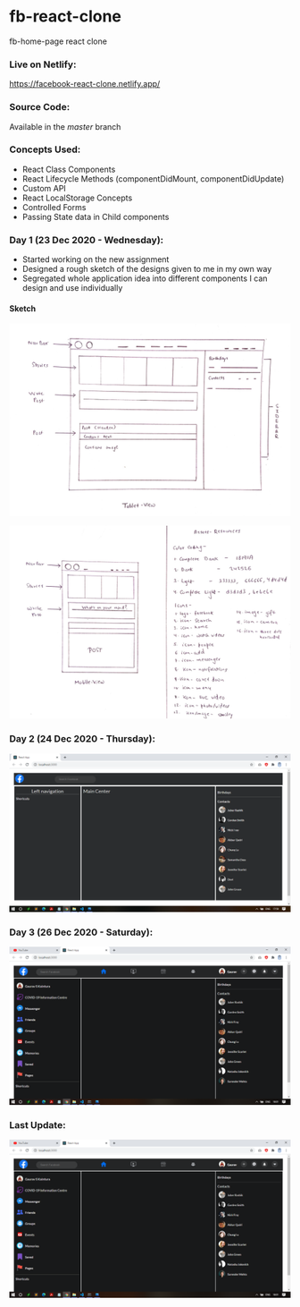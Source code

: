# fb-react-clone
fb-home-page react clone

### Live on Netlify:
https://facebook-react-clone.netlify.app/

### Source Code:

Available in the *master* branch


### Concepts Used:
- React Class Components
- React Lifecycle Methods (componentDidMount, componentDidUpdate)
- Custom API
- React LocalStorage Concepts
- Controlled Forms
- Passing State data in Child components


### Day 1 (23 Dec 2020 - Wednesday):

- Started working on the new assignment
- Designed a rough sketch of the designs given to me in my own way
- Segregated whole application idea into different components I can design and use individually


#### Sketch

![Sketch 1](Screenshots/Ss1.jpg)

![Sketch 2](Screenshots/Ss2.jpg)

### Day 2 (24 Dec 2020 - Thursday):

![Screenshot 1](Screenshots/Ss3.png)

### Day 3 (26 Dec 2020 - Saturday):

![Screenshot 2](Screenshots/Ss4.png)


### Last Update:

![Screenshot 3](Screenshots/Ss4.png)
